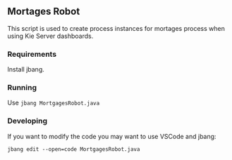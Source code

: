 Mortages Robot
--

This script is used to create process instances for mortages process when using Kie Server dashboards.

### Requirements

Install jbang.

### Running

Use `jbang MortgagesRobot.java`

### Developing

If you want to modify the code you may want to use VSCode and jbang:

~~~
jbang edit --open=code MortgagesRobot.java
~~~

